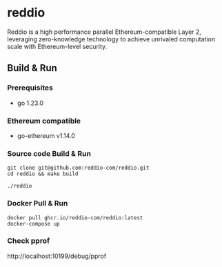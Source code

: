 # reddio

Reddio is a high performance parallel Ethereum-compatible Layer 2, leveraging
zero-knowledge technology to achieve unrivaled computation scale with
Ethereum-level security.

## Build & Run

### Prerequisites

- go 1.23.0

### Ethereum compatible

- go-ethereum v1.14.0

### Source code Build & Run

```shell
git clone git@github.com:reddio-com/reddio.git
cd reddio && make build

./reddio
```

### Docker Pull & Run

```shell
docker pull ghcr.io/reddio-com/reddio:latest
docker-compose up
```

### Check pprof

http://localhost:10199/debug/pprof
